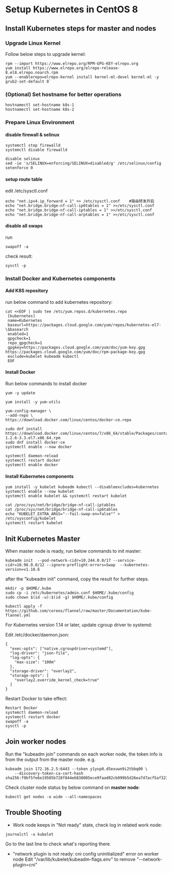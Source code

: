 # Setup Kubernetes in CentOS 8

## Install Kubernetes steps for master and nodes
### Upgrade Linux Kernel
Follow below steps to upgrade kernel:
```
rpm --import https://www.elrepo.org/RPM-GPG-KEY-elrepo.org
yum install https://www.elrepo.org/elrepo-release-8.el8.elrepo.noarch.rpm
yum --enablerepo=elrepo-kernel install kernel-ml-devel kernel-ml -y
grub2-set-default 0`
```

### (Optional) Set hostname for better operations
```
hostnamectl set-hostname k8s-1
hostnamectl set-hostname k8s-2
```

### Prepare Linux Environment
#### disable firewall & selinux
```
systemctl stop firewalld
systemctl disable firewalld
   
disable selinux      
sed -ie 's/SELINUX=enforcing/SELINUX=disabled/g' /etc/selinux/config
setenforce 0
```

#### setup route table
edit /etc/sysctl.conf
```
echo "net.ipv4.ip_forward = 1" >> /etc/sysctl.conf    #路由转发开启
echo "net.bridge.bridge-nf-call-ip6tables = 1" >>/etc/sysctl.conf
echo "net.bridge.bridge-nf-call-iptables = 1" >>/etc/sysctl.conf
echo "net.bridge.bridge-nf-call-arptables = 1" >>/etc/sysctl.conf
```      
#### disable all swaps
run

```swapoff -a```

check result:

```sysctl -p```

### Install Docker and Kubernetes components
#### Add K8S repository
run below command to add kubernetes repository: 
```
cat <<EOF | sudo tee /etc/yum.repos.d/kubernetes.repo
 [kubernetes]
 name=Kubernetes
 baseurl=https://packages.cloud.google.com/yum/repos/kubernetes-el7-\$basearch
 enabled=1
 gpgcheck=1
 repo_gpgcheck=1
 gpgkey=https://packages.cloud.google.com/yum/doc/yum-key.gpg https://packages.cloud.google.com/yum/doc/rpm-package-key.gpg
 exclude=kubelet kubeadm kubectl
 EOF
```

#### Install Docker
Run below commands to install docker
``` 
yum -y update

yum install -y yum-utils

yum-config-manager \
--add-repo \
https://download.docker.com/linux/centos/docker-ce.repo

sudo dnf install https://download.docker.com/linux/centos/7/x86_64/stable/Packages/containerd.io-1.2.6-3.3.el7.x86_64.rpm
sudo dnf install docker-ce 
systemctl enable --now docker

systemctl daemon-reload
systemctl restart docker
systemctl enable docker
```

#### Install Kubernetes components
``` 
yum install -y kubelet kubeadm kubectl --disableexcludes=kubernetes
systemctl enable --now kubelet
systemctl enable kubelet && systemctl restart kubelet

cat /proc/sys/net/bridge/bridge-nf-call-iptables
cat /proc/sys/net/bridge/bridge-nf-call-ip6tables
echo "KUBELET_EXTRA_ARGS="--fail-swap-on=false"" > /etc/sysconfig/kubelet
systemctl restart kubelet
```       

## Init Kubernetes Master
When master node is ready, run below commands to init master:
``` 
kubeadm init  --pod-network-cidr=10.244.0.0/17 --service-cidr=10.96.0.0/12 --ignore-preflight-errors=Swap  --kubernetes-version=v1.18.6
``` 
after the "kubeadm init" command, copy the result for further steps.
``` 
mkdir -p $HOME/.kube
sudo cp -i /etc/kubernetes/admin.conf $HOME/.kube/config
sudo chown $(id -u):$(id -g) $HOME/.kube/config

kubectl apply -f https://github.com/coreos/flannel/raw/master/Documentation/kube-flannel.yml

```                          

For Kubernetes version 1.14 or later, update cgroup driver to systemd:

Edit /etc/docker/daemon.json:
``` 
{
  "exec-opts": ["native.cgroupdriver=systemd"],
  "log-driver": "json-file",
  "log-opts": {
    "max-size": "100m"
  },
  "storage-driver": "overlay2",
  "storage-opts": [
    "overlay2.override_kernel_check=true"
  ]
}

```
Restart Docker to take effect:
``` 
Restart Docker
systemctl daemon-reload
systemctl restart docker
swapoff -a
sysctl -p
```      

## Join worker nodes
Run the "kubeadm join" commands on each worker node, the token info is from the output from the master node.
e.g.
``` 
kubeadm join 172.16.2.5:6443 --token y1yvp0.d5exuwn9i2tbbq00 \
    --discovery-token-ca-cert-hash sha256:f9bf5fe6e19505b728f844e6838005ece9faad02cb099b5d26ea7d7acf5af323
```                                                                                                       

Check cluster node status by below command on **master node**:
``` 
kubectl get nodes -o wide --all-namespaces

```

## Trouble Shooting
* Work node keeps in "Not ready" state, check log in related work node:
``` 
journalctl -u kubelet
```                  
Go to the last line to check what's reporting there.
* "network plugin is not ready: cni config uninitialized" error on worker node
Edit "/var/lib/kubelet/kubeadm-flags.env" to remove "--network-plugin=cni"